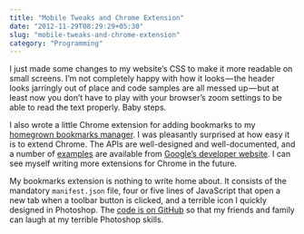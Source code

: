 ```yaml
---
title: "Mobile Tweaks and Chrome Extension"
date: "2012-11-29T08:29:29+05:30"
slug: "mobile-tweaks-and-chrome-extension"
category: "Programming"
---
```


I just made some changes to my website’s CSS to make it more readable on small screens. I’m not completely happy with how it looks — the header looks jarringly out of place and code samples are all messed up — but at least now you don’t have to play with your browser’s zoom settings to be able to read the text properly. Baby steps.

I also wrote a little Chrome extension for adding bookmarks to my [homegrown bookmarks manager](http://ankursethi.in/bookmarks). I was pleasantly surprised at how easy it is to extend Chrome. The APIs are well-designed and well-documented, and a number of [examples](http://developer.chrome.com/extensions/samples.html) are available from [Google’s developer website](https://developer.chrome.com). I can see myself writing more extensions for Chrome in the future.

My bookmarks extension is nothing to write home about. It consists of the mandatory `manifest.json` file, four or five lines of JavaScript that open a new tab when a toolbar button is clicked, and a terrible icon I quickly designed in Photoshop. The [code is on GitHub](https://github.com/s3thi/can_o_bookmarks) so that my friends and family can laugh at my terrible Photoshop skills.